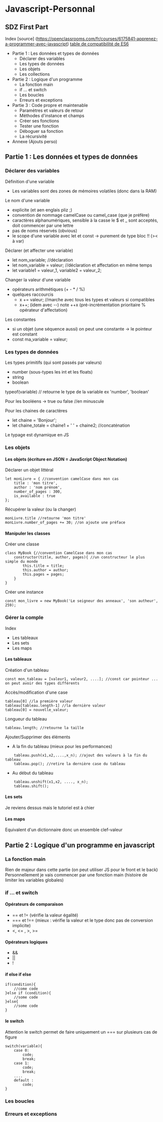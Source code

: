 # Javascript-Personnal
## SDZ First Part 
Index 
[source] (https://openclassrooms.com/fr/courses/6175841-apprenez-a-programmer-avec-javascript)
[table de compatibilité de ES6](https://kangax.github.io/compat-table/es6/)
* Partie 1 : Les données et types de données 
    * Déclarer des variables 
    * Les types de données 
    * Les objets 
    * Les collections 
* Partie 2 : Logique d'un programme 
    * La fonction main 
    * if ... et switch 
    * Les boucles 
    * Erreurs et exceptions 
* Partie 3 : Code propre et maintenable 
    * Paramètres et valeurs de retour 
    * Méthodes d'instance et champs 
    * Créer ses fonctions 
    * Tester une fonction 
    * Déboguer sa fonction 
    * La récursivité 
* Annexe (Ajouts perso)


## Partie 1 : Les données et types de données
### Déclarer des variables 
Définition d'une variable 
* Les variables sont des zones de mémoires volatiles (donc dans la RAM) 

Le nom d'une variable 
* explicite (et aen englais pliz ;)
* convention de nommage camelCase ou camel_case (que je préfère)
* caractères alphanumériques, sensible à la casse le $ et _ sont acceptés, doit commencer par une lettre 
* pas de noms réservés (obvious)
* le scope d'une variable avec let et const -> purement de type bloc !! (>< à var)

Déclarer (et affecter une variable)
* let nom_variable; //déclaration 
* let nom_variable = valeur; //déclaration et affectation en même temps 
* let variable1 = valeur_1, variable2 = valeur_2; 

Changer la valeur d'une variable 
* opérateurs arithmétiques (+ - * / %)
* quelques raccourcis 
    * x += valeur; //marche avec tous les types et valeurs si compatibles 
    * x++; (idem avec --) note ++x (pré-incrémentation prioritaire % opérateur d'affectation)

Les constantes 
* si un objet (une séquence aussi) on peut une constante -> le pointeur est constant 
* const ma_variable = valeur; 

### Les types de données 
Les types primitifs (qui sont passés par valeurs)
* number (sous-types les int et les floats)
* string 
* boolean 

typeof(variable) // retourne le type de la variable ex 'number', 'boolean'

Pour les booléens -> true ou false //en minuscule 

Pour les chaines de caractères 
* let chaine = 'Bonjour'; 
* let chaine_totale = chaine1 + ' ' + chaine2; //concaténation 

Le typage est dynamique en JS 

### Les objets 
#### Les objets (écriture en JSON = JavaScript Object Notation)
Déclarer un objet littéral 
```
let monLivre = { //convention camelCase dans mon cas 
    title : 'mon titre', 
    author : 'nom prénom', 
    number_of_pages : 300, 
    is_available : true
};
```
Récupérer la valeur (ou la changer)
```
monLivre.title //retourne 'mon titre' 
monLivre.number_of_pages += 30; //on ajoute une préface
```
#### Manipuler les classes

Créer une classe 
```
class MyBook {//convention CamelCase dans mon cas 
    constructor(title, author, pages){ //un constructeur le plus simple du monde 
        this.title = title; 
        this.author = author; 
        this.pages = pages; 
    }
}
```
Créer une instance 
```
const mon_livre = new MyBook('Le seigneur des anneaux', 'son autheur', 259); 
```

### Gérer la comple
Index 
* Les tableaux 
* Les sets 
* Les maps 

#### Les tableaux 
Création d'un tableau 
```
const mon_tableau = [valeur1, valeur2, ....]; //const car pointeur ... on peut avoir des types différents 
```

Accès/modification d'une case 
```
tableau[0] //la première valeur 
tableau[tableau.length-1] //la dernière valeur 
tableau[0] = nouvelle_valeur; 
```

Longueur du tableau 
```
tableau.length; //retourne la taille
```

Ajouter/Supprimer des éléments 
* A la fin du tableau (mieux pour les performances)
```
    tableau.push(x1,x2,....,x_n); //ajout des valeurs à la fin du tableau 
    tableau.pop(); //retire la dernière case du tableau 
```
* Au début du tableau 
```
    tableau.unshift(x1,x2, ...., x_n); 
    tableau.shift(); 
```

#### Les sets 
Je reviens dessus mais le tutoriel est à chier 
#### Les maps 
Equivalent d'un dictionnaire donc un ensemble clef-valeur 

## Partie 2 : Logique d'un programme en javascript 
### La fonction main 
Rien de majeur dans cette partie (on peut utiliser JS pour le front et le back) 
Personnellement je vais commencer par une fonction main (histoire de limiter les variables globales) 

### if ... et switch 
#### Opérateurs de comparaison 
* == et != (vérifie la valeur égalité)
* === et !== (mieux : vérifie la valeur et le type donc pas de conversion implicite)
* <, <= , >, >= 

#### Opérateurs logiques 
* && 
* || 
* ! 

#### if else if else 
```
if(condition){
    //come code 
}else if (condition){
    //some code 
}else{
    //some code 
}
```

#### le switch 
Attention le switch permet de faire uniquement un === sur plusieurs cas de figure 
```
switch(variable){
    case 0: 
        code; 
        break; 
    case 1: 
        code; 
        break; 
    .... 
    default :
        code; 
}
```
### Les boucles 
### Erreurs et exceptions
